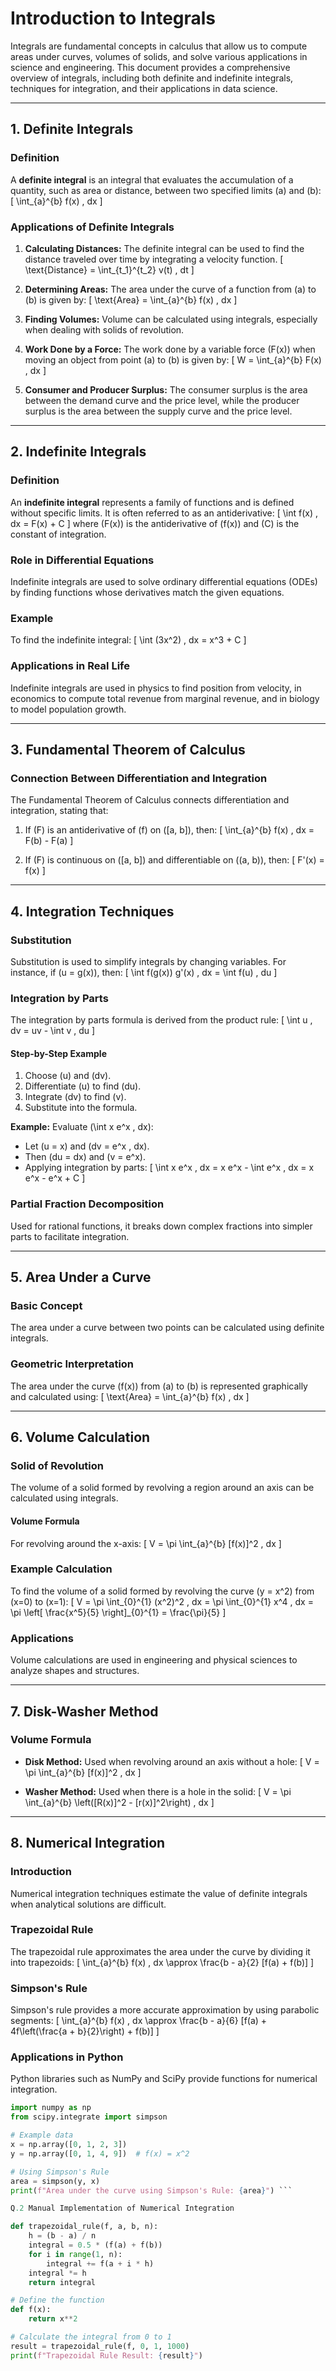 <!--Topic: Introduction to integrals: definite integrals: calc distnaces,determining areas,finding volumes,work done by a force,cosumer and producer surplus indefinite integrals: defination,role in dif eqn,example.application in real life defination in detils with formula,role in detailed,bigger example, data science example where and how we use fundamental theorem of calculue:connection concepts, integration techniques: substitution,integration by parts,partial fraction decomposition,exaples Integration by parts: product rule basis,core formula,step by step example,calc derivatieves,final ans Area under a curve: Basic concept,geometric interpretation Volume calculation: solid of revolution,integral setup,volume formula,exanple calculation,geometric interpretation,Applications.disk-washer method:volume formula for disk method|washer method, Numerical integration: detiled exp of( tapizoidal rule,simpsons rule,application in python,importance of numerical integration) when use trapezoidal and simpson when we cant use one another Apllication in data science importance of numerical integration in data science numpy.trapz also manual implementation using py of trapz scipy.integrate impoet simpson area=simpson(y,x) also manual implementation Numerical integration in python:python lin for integration,trapizoidal rule with scipy,example implemnetation,error estimation -->


# Introduction to Integrals

Integrals are fundamental concepts in calculus that allow us to compute areas under curves, volumes of solids, and solve various applications in science and engineering. This document provides a comprehensive overview of integrals, including both definite and indefinite integrals, techniques for integration, and their applications in data science.

---

## 1. Definite Integrals

### Definition
A **definite integral** is an integral that evaluates the accumulation of a quantity, such as area or distance, between two specified limits \(a\) and \(b\):
\[
\int_{a}^{b} f(x) \, dx
\]

### Applications of Definite Integrals
1. **Calculating Distances:**
   The definite integral can be used to find the distance traveled over time by integrating a velocity function.
   \[
   \text{Distance} = \int_{t_1}^{t_2} v(t) \, dt
   \]

2. **Determining Areas:**
   The area under the curve of a function from \(a\) to \(b\) is given by:
   \[
   \text{Area} = \int_{a}^{b} f(x) \, dx
   \]

3. **Finding Volumes:**
   Volume can be calculated using integrals, especially when dealing with solids of revolution.

4. **Work Done by a Force:**
   The work done by a variable force \(F(x)\) when moving an object from point \(a\) to \(b\) is given by:
   \[
   W = \int_{a}^{b} F(x) \, dx
   \]

5. **Consumer and Producer Surplus:**
   The consumer surplus is the area between the demand curve and the price level, while the producer surplus is the area between the supply curve and the price level.

---

## 2. Indefinite Integrals

### Definition
An **indefinite integral** represents a family of functions and is defined without specific limits. It is often referred to as an antiderivative:
\[
\int f(x) \, dx = F(x) + C
\]
where \(F(x)\) is the antiderivative of \(f(x)\) and \(C\) is the constant of integration.

### Role in Differential Equations
Indefinite integrals are used to solve ordinary differential equations (ODEs) by finding functions whose derivatives match the given equations.

### Example
To find the indefinite integral:
\[
\int (3x^2) \, dx = x^3 + C
\]

### Applications in Real Life
Indefinite integrals are used in physics to find position from velocity, in economics to compute total revenue from marginal revenue, and in biology to model population growth.

---

## 3. Fundamental Theorem of Calculus

### Connection Between Differentiation and Integration
The Fundamental Theorem of Calculus connects differentiation and integration, stating that:
1. If \(F\) is an antiderivative of \(f\) on \([a, b]\), then:
   \[
   \int_{a}^{b} f(x) \, dx = F(b) - F(a)
   \]

2. If \(F\) is continuous on \([a, b]\) and differentiable on \((a, b)\), then:
   \[
   F'(x) = f(x)
   \]

---

## 4. Integration Techniques

### Substitution
Substitution is used to simplify integrals by changing variables. For instance, if \(u = g(x)\), then:
\[
\int f(g(x)) g'(x) \, dx = \int f(u) \, du
\]

### Integration by Parts
The integration by parts formula is derived from the product rule:
\[
\int u \, dv = uv - \int v \, du
\]

#### Step-by-Step Example
1. Choose \(u\) and \(dv\).
2. Differentiate \(u\) to find \(du\).
3. Integrate \(dv\) to find \(v\).
4. Substitute into the formula.

**Example:**
Evaluate \(\int x e^x \, dx\):
- Let \(u = x\) and \(dv = e^x \, dx\).
- Then \(du = dx\) and \(v = e^x\).
- Applying integration by parts:
  \[
  \int x e^x \, dx = x e^x - \int e^x \, dx = x e^x - e^x + C
  \]

### Partial Fraction Decomposition
Used for rational functions, it breaks down complex fractions into simpler parts to facilitate integration.

---

## 5. Area Under a Curve

### Basic Concept
The area under a curve between two points can be calculated using definite integrals.

### Geometric Interpretation
The area under the curve \(f(x)\) from \(a\) to \(b\) is represented graphically and calculated using:
\[
\text{Area} = \int_{a}^{b} f(x) \, dx
\]

---

## 6. Volume Calculation

### Solid of Revolution
The volume of a solid formed by revolving a region around an axis can be calculated using integrals.

#### Volume Formula
For revolving around the x-axis:
\[
V = \pi \int_{a}^{b} [f(x)]^2 \, dx
\]

### Example Calculation
To find the volume of a solid formed by revolving the curve \(y = x^2\) from \(x=0\) to \(x=1\):
\[
V = \pi \int_{0}^{1} (x^2)^2 \, dx = \pi \int_{0}^{1} x^4 \, dx = \pi \left[ \frac{x^5}{5} \right]_{0}^{1} = \frac{\pi}{5}
\]

### Applications
Volume calculations are used in engineering and physical sciences to analyze shapes and structures.

---

## 7. Disk-Washer Method

### Volume Formula
- **Disk Method:** Used when revolving around an axis without a hole:
  \[
  V = \pi \int_{a}^{b} [f(x)]^2 \, dx
  \]

- **Washer Method:** Used when there is a hole in the solid:
  \[
  V = \pi \int_{a}^{b} \left([R(x)]^2 - [r(x)]^2\right) \, dx
  \]

---

## 8. Numerical Integration

### Introduction
Numerical integration techniques estimate the value of definite integrals when analytical solutions are difficult.

### Trapezoidal Rule
The trapezoidal rule approximates the area under the curve by dividing it into trapezoids:
\[
\int_{a}^{b} f(x) \, dx \approx \frac{b - a}{2} [f(a) + f(b)]
\]

### Simpson's Rule
Simpson's rule provides a more accurate approximation by using parabolic segments:
\[
\int_{a}^{b} f(x) \, dx \approx \frac{b - a}{6} [f(a) + 4f\left(\frac{a + b}{2}\right) + f(b)]
\]

### Applications in Python
Python libraries such as NumPy and SciPy provide functions for numerical integration.

```python
import numpy as np
from scipy.integrate import simpson

# Example data
x = np.array([0, 1, 2, 3])
y = np.array([0, 1, 4, 9])  # f(x) = x^2

# Using Simpson's Rule
area = simpson(y, x)
print(f"Area under the curve using Simpson's Rule: {area}") ```

Q.2 Manual Implementation of Numerical Integration

def trapezoidal_rule(f, a, b, n):
    h = (b - a) / n
    integral = 0.5 * (f(a) + f(b))
    for i in range(1, n):
        integral += f(a + i * h)
    integral *= h
    return integral

# Define the function
def f(x):
    return x**2

# Calculate the integral from 0 to 1
result = trapezoidal_rule(f, 0, 1, 1000)
print(f"Trapezoidal Rule Result: {result}")


